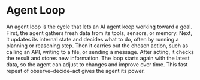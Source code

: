 # Agent Loop

An agent loop is the cycle that lets an AI agent keep working toward a goal. First, the agent gathers fresh data from its tools, sensors, or memory. Next, it updates its internal state and decides what to do, often by running a planning or reasoning step. Then it carries out the chosen action, such as calling an API, writing to a file, or sending a message. After acting, it checks the result and stores new information. The loop starts again with the latest data, so the agent can adjust to changes and improve over time. This fast repeat of observe–decide–act gives the agent its power.